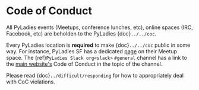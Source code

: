 # Code of Conduct

All PyLadies events (Meetups, conference lunches, etc), online spaces (IRC, Facebook, etc) are beholden to the PyLadies {doc}`../../coc`.

Every PyLadies location is **required** to make {doc}`../../coc` public in some way.  For instance, PyLadies SF has a dedicated [page] on their Meetup space.
The {ref}`PyLadies Slack org<slack>` `#general` channel has a link to the [main website's] Code of Conduct in the topic of the channel.

Please read {doc}`../difficult/responding` for how to appropriately deal with CoC violations.

[main website's]: http://www.pyladies.com/CodeOfConduct/
[page]: http://www.meetup.com/PyLadiesSF/pages/Code_Of_Conduct/
